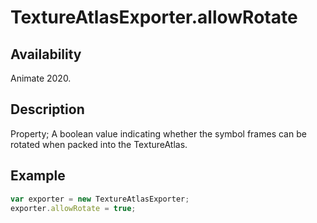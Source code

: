 # TextureAtlasExporter.allowRotate

## Availability

Animate 2020.

## Description

Property; A boolean value indicating whether the symbol frames can be rotated when packed into the TextureAtlas.

## Example

``` javascript
var exporter = new TextureAtlasExporter;
exporter.allowRotate = true;
````
